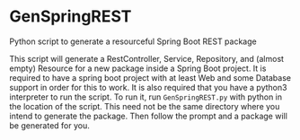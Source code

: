 # GenSpringREST
Python script to generate a resourceful Spring Boot REST package

This script will generate a RestController, Service, Repository, and (almost empty) Resource for a new package 
inside a Spring Boot project. It is required to have a spring boot project with at least Web and some Database 
support in order for this to work. It is also required that you have a python3 interpreter to run the script. To 
run it, run `GenSpringREST.py` with python in the location of the script. This need not be the same directory 
where you intend to generate the package. Then follow the prompt and a package will be generated for you.
